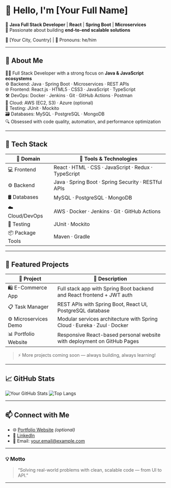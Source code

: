 # 👋 Hello, I'm [Your Full Name]

🚀 **Java Full Stack Developer** | **React** | **Spring Boot** | **Microservices**  
🎯 Passionate about building **end-to-end scalable solutions**

📍 [Your City, Country] | 💬 Pronouns: he/him

---

## 🧠 About Me

👨‍💻 Full Stack Developer with a strong focus on **Java & JavaScript ecosystems**  
⚙️ Backend: Java · Spring Boot · Microservices · REST APIs  
🌐 Frontend: React.js · HTML5 · CSS3 · JavaScript · TypeScript  
🛠 DevOps: Docker · Jenkins · Git · GitHub Actions · Postman  
📡 Cloud: AWS (EC2, S3) · Azure (optional)  
🧪 Testing: JUnit · Mockito  
🗃️ Databases: MySQL · PostgreSQL · MongoDB  
🔍 Obsessed with code quality, automation, and performance optimization

---

## 🧰 Tech Stack

| 🌟 Domain         | 🔧 Tools & Technologies                                       |
|-------------------|--------------------------------------------------------------|
| 💻 Frontend        | React · HTML · CSS · JavaScript · Redux · TypeScript         |
| ⚙️ Backend         | Java · Spring Boot · Spring Security · RESTful APIs          |
| 🛢️ Databases       | MySQL · PostgreSQL · MongoDB                                 |
| ☁️ Cloud/DevOps    | AWS · Docker · Jenkins · Git · GitHub Actions                |
| 🧪 Testing         | JUnit · Mockito                                              |
| 📦 Package Tools   | Maven · Gradle                                               |

---

## 🚀 Featured Projects

| 📂 Project                     | 📝 Description                                                                 |
|-------------------------------|------------------------------------------------------------------------------|
| 🛍️ E-Commerce App             | Full stack app with Spring Boot backend and React frontend + JWT auth       |
| 📋 Task Manager               | REST APIs with Spring Boot, React UI, PostgreSQL database                   |
| ⚙️ Microservices Demo         | Modular services architecture with Spring Cloud · Eureka · Zuul · Docker   |
| 📊 Portfolio Website          | Responsive React-based personal website with deployment on GitHub Pages    |

> ⚡ More projects coming soon — always building, always learning!

---

## 📈 GitHub Stats

![Your GitHub Stats](https://github-readme-stats.vercel.app/api?username=your-github-username&show_icons=true&theme=react&hide_border=true)
![Top Langs](https://github-readme-stats.vercel.app/api/top-langs/?username=your-github-username&layout=compact&theme=react&hide_border=true)

---

## 📫 Connect with Me

- 🌐 [Portfolio Website](https://yourportfolio.com) *(optional)*
- 💼 [LinkedIn](https://linkedin.com/in/yourusername)
- 📧 Email: your.email@example.com

---

### 💡 Motto

> “Solving real-world problems with clean, scalable code — from UI to API.”

---

